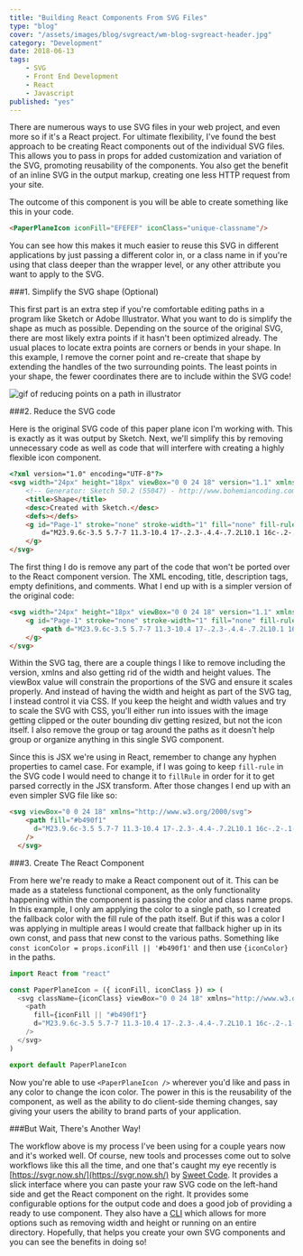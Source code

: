 ```yaml
---
title: "Building React Components From SVG Files"
type: "blog"
cover: "/assets/images/blog/svgreact/wm-blog-svgreact-header.jpg"
category: "Development"
date: 2018-06-13    
tags:
    - SVG
    - Front End Development
    - React
    - Javascript
published: "yes"
---
```

There are numerous ways to use SVG files in your web project, and even more so if it's a React project. For ultimate flexibility, I've found the best approach to be creating React components out of the individual SVG files. This allows you to pass in props for added customization and variation of the SVG, promoting reusability of the components. You also get the benefit of an inline SVG in the output markup, creating one less HTTP request from your site.

The outcome of this component is you will be able to create something like this in your code.
```html
<PaperPlaneIcon iconFill="EFEFEF" iconClass="unique-classname"/>
```
You can see how this makes it much easier to reuse this SVG in different applications by just passing a different color in, or a class name in if you're using that class deeper than the wrapper level, or any other attribute you want to apply to the SVG.

###1. Simplify the SVG shape (Optional)

This first part is an extra step if you're comfortable editing paths in a program like Sketch or Adobe Illustrator. What you want to do is simplify the shape as much as possible. Depending on the source of the original SVG, there are most likely extra points if it hasn't been optimized already. The usual places to locate extra points are corners or bends in your shape. In this example, I remove the corner point and re-create that shape by extending the handles of the two surrounding points. The least points in your shape, the fewer coordinates there are to include within the SVG code!

![gif of reducing points on a path in illustrator](/assets/images/blog/svgreact/arrow-path-simplify.gif)

###2. Reduce the SVG code


Here is the original SVG code of this paper plane icon I'm working with. This is exactly as it was output by Sketch. Next, we'll simplify this by removing unnecessary code as well as code that will interfere with creating a highly flexible icon component.

```html
<?xml version="1.0" encoding="UTF-8"?>
<svg width="24px" height="18px" viewBox="0 0 24 18" version="1.1" xmlns="http://www.w3.org/2000/svg" xmlns:xlink="http://www.w3.org/1999/xlink">
    <!-- Generator: Sketch 50.2 (55047) - http://www.bohemiancoding.com/sketch -->
    <title>Shape</title>
    <desc>Created with Sketch.</desc>
    <defs></defs>
    <g id="Page-1" stroke="none" stroke-width="1" fill="none" fill-rule="evenodd">
        d="M23.9.6c-3.5 5.7-7 11.3-10.4 17-.2.3-.4.4-.7.2L10.1 16c-.2-.1-.3-.1-.4 0L7 17.8c-.1.1-.4.2-.5.1s-.2-.3-.2-.5v-3.5c0-.3.1-.4.3-.6C10.7 10.1 14.9 7 19 3.8c.1-.1.2-.2.3-.2v-.1c-.1 0-.2.1-.3.1-4.9 2.6-9.8 5.3-14.8 7.9-.2.1-.3.1-.5 0-1.1-.8-2.3-1.6-3.4-2.4-.2.1-.3-.1-.3-.2s.2-.3.4-.3c7.7-2.9 15.3-5.7 23-8.5.2-.1.4-.1.5.1.2 0 .1.2 0 .4z" id="Shape" fill="#b490f1" fill-rule="nonzero"></path>
    </g>
</svg>
```

The first thing I do is remove any part of the code that won't be ported over to the React component version. The XML encoding, title, description tags, empty definitions, and comments. What I end up with is a simpler version of the original code:

```html
<svg width="24px" height="18px" viewBox="0 0 24 18" version="1.1" xmlns="http://www.w3.org/2000/svg" xmlns:xlink="http://www.w3.org/1999/xlink">
    <g id="Page-1" stroke="none" stroke-width="1" fill="none" fill-rule="evenodd">
        <path d="M23.9.6c-3.5 5.7-7 11.3-10.4 17-.2.3-.4.4-.7.2L10.1 16c-.2-.1-.3-.1-.4 0L7 17.8c-.1.1-.4.2-.5.1s-.2-.3-.2-.5v-3.5c0-.3.1-.4.3-.6C10.7 10.1 14.9 7 19 3.8c.1-.1.2-.2.3-.2v-.1c-.1 0-.2.1-.3.1-4.9 2.6-9.8 5.3-14.8 7.9-.2.1-.3.1-.5 0-1.1-.8-2.3-1.6-3.4-2.4-.2.1-.3-.1-.3-.2s.2-.3.4-.3c7.7-2.9 15.3-5.7 23-8.5.2-.1.4-.1.5.1.2 0 .1.2 0 .4z" id="Shape" fill="#b490f1" fill-rule="nonzero"></path>
    </g>
</svg>
```

Within the SVG tag, there are a couple things I like to remove including the version, xmlns and also getting rid of the width and height values. The viewBox value will constrain the proportions of the SVG and ensure it scales properly. And instead of having the width and height as part of the SVG tag, I instead control it via CSS. If you keep the height and width values and try to scale the SVG with CSS, you'll either run into issues with the image getting clipped or the outer bounding div getting resized, but not the icon itself. I also remove the group or tag around the paths as it doesn't help group or organize anything in this single SVG component. 

Since this is JSX we're using in React, remember to change any hyphen properties to camel case. For example, if I was going to keep `fill-rule` in the SVG code I would need to change it to `fillRule` in order for it to get parsed correctly in the JSX transform. After those changes I end up with an even simpler SVG file like so: 

```html
<svg viewBox="0 0 24 18" xmlns="http://www.w3.org/2000/svg">
    <path fill="#b490f1"
      d="M23.9.6c-3.5 5.7-7 11.3-10.4 17-.2.3-.4.4-.7.2L10.1 16c-.2-.1-.3-.1-.4 0L7 17.8c-.1.1-.4.2-.5.1s-.2-.3-.2-.5v-3.5c0-.3.1-.4.3-.6C10.7 10.1 14.9 7 19 3.8c.1-.1.2-.2.3-.2v-.1c-.1 0-.2.1-.3.1-4.9 2.6-9.8 5.3-14.8 7.9-.2.1-.3.1-.5 0-1.1-.8-2.3-1.6-3.4-2.4-.2.1-.3-.1-.3-.2s.2-.3.4-.3c7.7-2.9 15.3-5.7 23-8.5.2-.1.4-.1.5.1.2 0 .1.2 0 .4z"
    />
  </svg>
```

###3. Create The React Component

From here we're ready to make a React component out of it. This can be made as a stateless functional component, as the only functionality happening within the component is passing the color and class name props. In this example, I only am applying the color to a single path, so I created the fallback color with the fill rule of the path itself. But if this was a color I was applying in multiple areas I would create that fallback higher up in its own const, and pass that new const to the various paths. Something like `const iconColor = props.iconFill || '#b490f1'` and then use `{iconColor}` in the paths.


```javascript
import React from "react"

const PaperPlaneIcon = ({ iconFill, iconClass }) => (
  <svg className={iconClass} viewBox="0 0 24 18" xmlns="http://www.w3.org/2000/svg">
    <path
      fill={iconFill || "#b490f1"}
      d="M23.9.6c-3.5 5.7-7 11.3-10.4 17-.2.3-.4.4-.7.2L10.1 16c-.2-.1-.3-.1-.4 0L7 17.8c-.1.1-.4.2-.5.1s-.2-.3-.2-.5v-3.5c0-.3.1-.4.3-.6C10.7 10.1 14.9 7 19 3.8c.1-.1.2-.2.3-.2v-.1c-.1 0-.2.1-.3.1-4.9 2.6-9.8 5.3-14.8 7.9-.2.1-.3.1-.5 0-1.1-.8-2.3-1.6-3.4-2.4-.2.1-.3-.1-.3-.2s.2-.3.4-.3c7.7-2.9 15.3-5.7 23-8.5.2-.1.4-.1.5.1.2 0 .1.2 0 .4z"
    />
  </svg>
)

export default PaperPlaneIcon

```

Now you're able to use `<PaperPlaneIcon />` wherever you'd like and pass in any color to change the icon color. The power in this is the reusability of the component, as well as the ability to do client-side theming changes, say giving your users the ability to brand parts of your application.

###But Wait, There's Another Way!

The workflow above is my process I've been using for a couple years now and it's worked well. Of course, new tools and processes come out to solve workflows like this all the time, and one that's caught my eye recently is [https://svgr.now.sh/](https://svgr.now.sh/) by [Sweet Code](https://github.com/smooth-code). It provides a slick interface where you can paste your raw SVG code on the left-hand side and get the React component on the right. It provides some configurable options for the output code and does a good job of providing a ready to use component. They also have a [CLI](https://github.com/smooth-code/svgr) which allows for more options such as removing width and height or running on an entire directory. Hopefully, that helps you create your own SVG components and you can see the benefits in doing so!